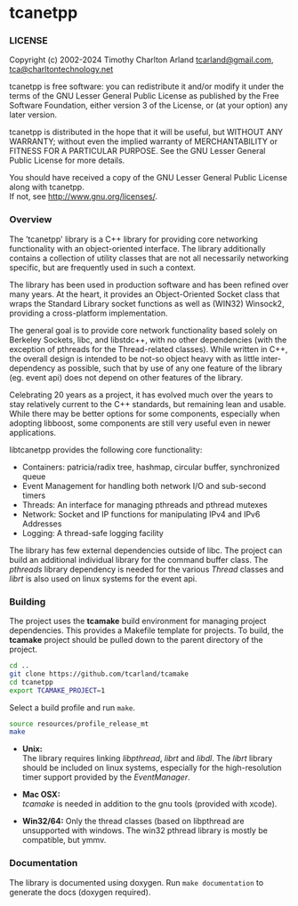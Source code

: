 tcanetpp
========

### LICENSE

  Copyright (c) 2002-2024 Timothy Charlton Arland 
        <tcarland@gmail.com>, <tca@charltontechnology.net>

  tcanetpp is free software: you can redistribute it and/or modify
  it under the terms of the GNU Lesser General Public License as
  published by the Free Software Foundation, either version 3 of
  the License, or (at your option) any later version.

  tcanetpp is distributed in the hope that it will be useful,
  but WITHOUT ANY WARRANTY; without even the implied warranty of
  MERCHANTABILITY or FITNESS FOR A PARTICULAR PURPOSE.  See the
  GNU Lesser General Public License for more details.

  You should have received a copy of the GNU Lesser General Public
  License along with tcanetpp.  
  If not, see <http://www.gnu.org/licenses/>.

<!--
  @mainpage tcanetpp
 -->

<!--
  @section overview
  -->
### Overview

  The 'tcanetpp' library is a C++ library for providing core networking
functionality with an object-oriented interface. The library additionally
contains a collection of utility classes that are not all necessarily 
networking specific, but are frequently used in such a context.

  The library has been used in production software and has been
refined over many years. At the heart, it provides an Object-Oriented
Socket class that wraps the Standard Library socket functions as well
as (WIN32) Winsock2, providing a cross-platform implementation.   

  The general goal is to provide core network functionality based solely 
on Berkeley Sockets, libc, and libstdc++, with no other dependencies 
(with the exception of pthreads for the Thread-related classes). While 
written in C++, the overall design is intended to be not-so object heavy 
with as little inter-dependency as possible, such that by use of any one 
feature of the library (eg. event api) does not depend on other features 
of the library.  

  Celebrating 20 years as a project, it has evolved much over the years 
to stay relatively current to the C++ standards, but remaining lean and 
usable. While there may be better options for some components, especially 
when adopting libboost, some components are still very useful even in 
newer applications.

libtcanetpp provides the following core functionality:
 * Containers: patricia/radix tree, hashmap, circular buffer, synchronized queue
 * Event Management for handling both network I/O and sub-second timers
 * Threads: An interface for managing pthreads and pthread mutexes
 * Network: Socket and IP functions for manipulating IPv4 and IPv6 Addresses
 * Logging: A thread-safe logging facility  
 
The library has few external dependencies outside of libc. The project can 
build an additional individual library for the command buffer class. The 
*pthreads* library dependency is needed for the various *Thread* classes 
and *librt* is also used on linux systems for the event api.  


### Building

The project uses the **tcamake** build environment for managing project
dependencies. This provides a Makefile template for projects.  To build,
the **tcamake** project should be pulled down to the parent directory of
the project.
``` bash
cd ..
git clone https://github.com/tcarland/tcamake
cd tcanetpp
export TCAMAKE_PROJECT=1
```

Select a build profile and run `make`.
```bash
source resources/profile_release_mt
make
```

- **Unix:**  
  The library requires linking *libpthread*, *librt* and *libdl*.
  The *librt* library should be included on linux systems, especially for the
  high-resolution timer support provided by the *EventManager*.

- **Mac OSX:**  
  *tcamake* is needed in addition to the gnu tools (provided with xcode).

- **Win32/64:**
  Only the thread classes (based on libpthread are unsupported with windows.
  The win32 pthread library is mostly be compatible, but ymmv.


### Documentation

The library is documented using doxygen. Run `make documentation` to 
generate the docs (doxygen required).  

